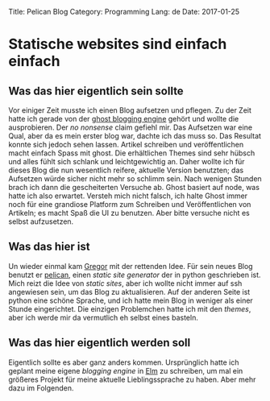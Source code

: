 Title: Pelican Blog
Category: Programming
Lang: de
Date: 2017-01-25

# Statische websites sind einfach einfach

## Was das hier eigentlich sein sollte
Vor einiger Zeit musste ich einen Blog aufsetzen und pflegen. Zu der Zeit hatte ich gerade von der [ghost blogging engine](http://ghost.org) gehört und wollte die ausprobieren. Der _no nonsense_ claim gefiehl mir. Das Aufsetzen war eine Qual, aber da es mein erster blog war, dachte ich das muss so. Das Resultat konnte sich jedoch sehen lassen. Artikel schreiben und veröffentlichen macht einfach Spass mit ghost. Die erhältlichen Themes sind sehr hübsch und alles fühlt sich schlank und leichtgewichtig an. Daher wollte ich für dieses Blog die nun wesentlich reifere, aktuelle Version benutzten; das Aufsetzen würde sicher nicht mehr so schlimm sein. Nach wenigen Stunden brach ich dann die gescheiterten Versuche ab. Ghost basiert auf node, was hatte ich also erwartet. Versteh mich nicht falsch, ich halte Ghost immer noch für eine grandiose Platform zum Schreiben und Veröffentlichen von Artikeln; es macht Spaß die UI zu benutzen. Aber bitte versuche nicht es selbst aufzusetzen.

## Was das hier ist
Un wieder einmal kam [Gregor](www.gregor.codes) mit der rettenden Idee. Für sein neues Blog benutzt er [pelican](http://getpelican.org), einen _static site generator_ der in python geschrieben ist. Mich reizt die Idee von _static sites_, aber ich wollte nicht immer auf ssh angewiesen sein, um das Blog zu aktualisieren. Auf der anderen Seite ist python eine schöne Sprache, und ich hatte mein Blog in weniger als einer Stunde eingerichtet. Die einzigen Problemchen hatte ich mit den _themes_, aber ich werde mir da vermutlich eh selbst eines basteln.

## Was das hier eigentlich werden soll
Eigentlich sollte es aber ganz anders kommen. Ursprünglich hatte ich geplant meine eigene _blogging engine_ in [Elm](www.elm-lang.org) zu schreiben, um mal ein größeres Projekt für meine aktuelle Lieblingssprache zu haben. Aber mehr dazu im Folgenden.